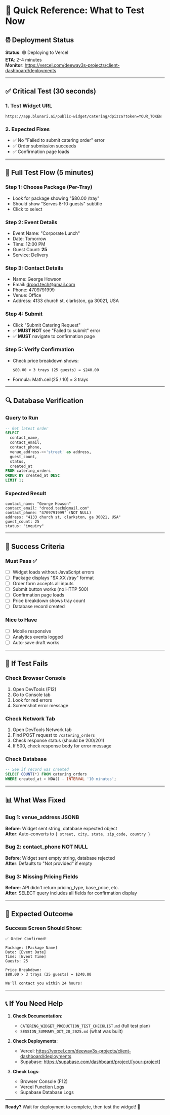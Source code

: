 # 🚀 Quick Reference: What to Test Now

## ⏰ Deployment Status
**Status**: 🟢 Deploying to Vercel  
**ETA**: 2-4 minutes  
**Monitor**: https://vercel.com/deewav3s-projects/client-dashboard/deployments

---

## ✅ Critical Test (30 seconds)

### 1. Test Widget URL
```
https://app.blunari.ai/public-widget/catering/dpizza?token=YOUR_TOKEN
```

### 2. Expected Fixes
- ✅ No "Failed to submit catering order" error
- ✅ Order submission succeeds
- ✅ Confirmation page loads

---

## 🧪 Full Test Flow (5 minutes)

### Step 1: Choose Package (Per-Tray)
- Look for package showing "$80.00 /tray"
- Should show "Serves 8-10 guests" subtitle
- Click to select

### Step 2: Event Details
- Event Name: "Corporate Lunch"
- Date: Tomorrow
- Time: 12:00 PM
- Guest Count: **25**
- Service: Delivery

### Step 3: Contact Details
- Name: George Howson
- Email: drood.tech@gmail.com
- Phone: 4709791999
- Venue: Office
- Address: 4133 church st, clarkston, ga 30021, USA

### Step 4: Submit
- Click "Submit Catering Request"
- ✅ **MUST NOT** see "Failed to submit" error
- ✅ **MUST** navigate to confirmation page

### Step 5: Verify Confirmation
- Check price breakdown shows:
  ```
  $80.00 × 3 trays (25 guests) = $240.00
  ```
- Formula: Math.ceil(25 / 10) = 3 trays

---

## 🔍 Database Verification

### Query to Run
```sql
-- Get latest order
SELECT 
  contact_name,
  contact_email,
  contact_phone,
  venue_address->>'street' as address,
  guest_count,
  status,
  created_at
FROM catering_orders
ORDER BY created_at DESC
LIMIT 1;
```

### Expected Result
```
contact_name: "George Howson"
contact_email: "drood.tech@gmail.com"
contact_phone: "4709791999" (NOT NULL)
address: "4133 church st, clarkston, ga 30021, USA"
guest_count: 25
status: "inquiry"
```

---

## 🎯 Success Criteria

### Must Pass ✅
- [ ] Widget loads without JavaScript errors
- [ ] Package displays "$X.XX /tray" format
- [ ] Order form accepts all inputs
- [ ] Submit button works (no HTTP 500)
- [ ] Confirmation page loads
- [ ] Price breakdown shows tray count
- [ ] Database record created

### Nice to Have
- [ ] Mobile responsive
- [ ] Analytics events logged
- [ ] Auto-save draft works

---

## 🐛 If Test Fails

### Check Browser Console
1. Open DevTools (F12)
2. Go to Console tab
3. Look for red errors
4. Screenshot error message

### Check Network Tab
1. Open DevTools Network tab
2. Find POST request to `/catering_orders`
3. Check response status (should be 200/201)
4. If 500, check response body for error message

### Check Database
```sql
-- See if record was created
SELECT COUNT(*) FROM catering_orders
WHERE created_at > NOW() - INTERVAL '10 minutes';
```

---

## 📊 What Was Fixed

### Bug 1: venue_address JSONB
**Before**: Widget sent string, database expected object  
**After**: Auto-converts to `{ street, city, state, zip_code, country }`

### Bug 2: contact_phone NOT NULL
**Before**: Widget sent empty string, database rejected  
**After**: Defaults to "Not provided" if empty

### Bug 3: Missing Pricing Fields
**Before**: API didn't return pricing_type, base_price, etc.  
**After**: SELECT query includes all fields for confirmation display

---

## 🎉 Expected Outcome

### Success Screen Should Show:
```
✅ Order Confirmed!

Package: [Package Name]
Date: [Event Date]
Time: [Event Time]
Guests: 25

Price Breakdown:
$80.00 × 3 trays (25 guests) = $240.00

We'll contact you within 24 hours!
```

---

## 📞 If You Need Help

1. **Check Documentation**:
   - `CATERING_WIDGET_PRODUCTION_TEST_CHECKLIST.md` (full test plan)
   - `SESSION_SUMMARY_OCT_20_2025.md` (what was built)

2. **Check Deployments**:
   - Vercel: https://vercel.com/deewav3s-projects/client-dashboard/deployments
   - Supabase: https://supabase.com/dashboard/project/[your-project]

3. **Check Logs**:
   - Browser Console (F12)
   - Vercel Function Logs
   - Supabase Database Logs

---

**Ready?** Wait for deployment to complete, then test the widget! 🚀
